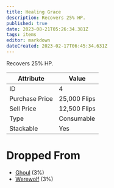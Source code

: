 ```yaml
---
title: Healing Grace
description: Recovers 25% HP.
published: true
date: 2023-08-21T05:26:34.381Z
tags: items
editor: markdown
dateCreated: 2023-02-17T06:45:34.631Z
---
```


Recovers 25% HP.

|Attribute|Value|
|-|-|
|ID|4|
|Purchase Price|25,000 Flips|
|Sell Price|12,500 Flips|
|Type|Consumable|
|Stackable|Yes|


# Dropped From
 * [Ghoul](/monsters/ghoul) (3%)
 * [Werewolf](/monsters/werewolf) (3%)
